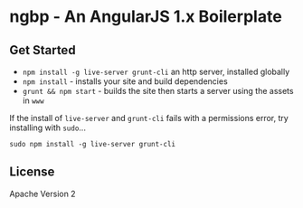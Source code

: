 # ngbp - An AngularJS 1.x Boilerplate

## Get Started

* `npm install -g live-server grunt-cli` an http server, installed globally
* `npm install` - installs your site and build dependencies
* `grunt && npm start` - builds the site then starts a server using the assets in `www`

If the install of `live-server` and `grunt-cli` fails with a permissions error, try installing with `sudo`...

    sudo npm install -g live-server grunt-cli

## License

Apache Version 2
